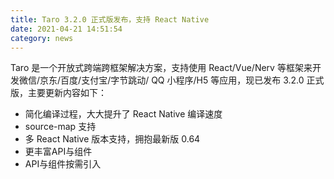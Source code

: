 ```yaml
---
title: Taro 3.2.0 正式版发布，支持 React Native
date: 2021-04-21 14:51:54
category: news
---
```

Taro 是一个开放式跨端跨框架解决方案，支持使用 React/Vue/Nerv 等框架来开发微信/京东/百度/支付宝/字节跳动/ QQ 小程序/H5 等应用，现已发布 3.2.0 正式版，主要更新内容如下：

- 简化编译过程，大大提升了 React Native 编译速度
- source-map 支持
- 多 React Native 版本支持，拥抱最新版 0.64
- 更丰富API与组件
- API与组件按需引入
